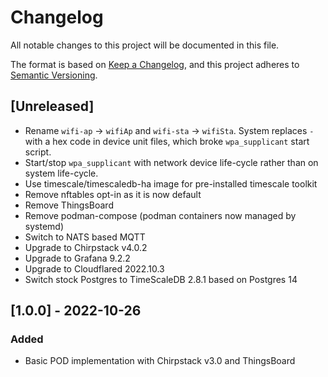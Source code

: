 # Changelog
All notable changes to this project will be documented in this file.

The format is based on [Keep a Changelog](https://keepachangelog.com/en/1.0.0/),
and this project adheres to [Semantic Versioning](https://semver.org/spec/v2.0.0.html).

## [Unreleased]
 - Rename `wifi-ap` -> `wifiAp` and `wifi-sta` -> `wifiSta`. System replaces `-` with a hex code in device unit files, which broke `wpa_supplicant` start script.
 - Start/stop `wpa_supplicant` with network device life-cycle rather than on system life-cycle.
 - Use timescale/timescaledb-ha image for pre-installed timescale toolkit
 - Remove nftables opt-in as it is now default
 - Remove ThingsBoard
 - Remove podman-compose (podman containers now managed by systemd)
 - Switch to NATS based MQTT
 - Upgrade to Chirpstack v4.0.2
 - Upgrade to Grafana 9.2.2
 - Upgrade to Cloudflared 2022.10.3
 - Switch stock Postgres to TimeScaleDB 2.8.1 based on Postgres 14

## [1.0.0] - 2022-10-26
### Added
 - Basic POD implementation with Chirpstack v3.0 and ThingsBoard 
